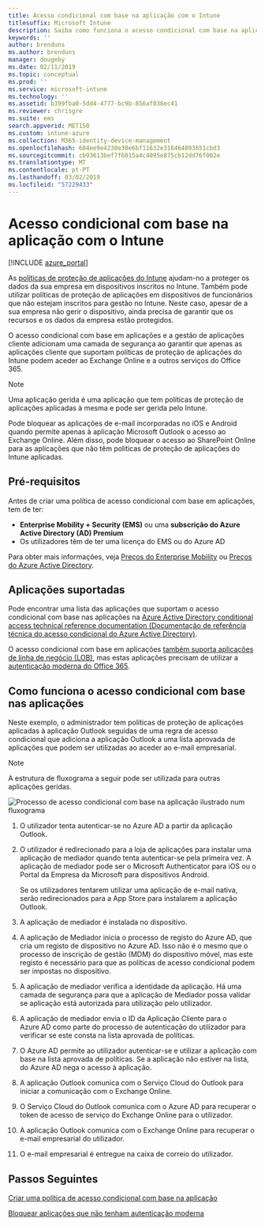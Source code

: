 ```yaml
---
title: Acesso condicional com base na aplicação com o Intune
titlesuffix: Microsoft Intune
description: Saiba como funciona o acesso condicional com base na aplicação com o Intune.
keywords: ''
author: brenduns
ms.author: brenduns
manager: dougeby
ms.date: 02/11/2019
ms.topic: conceptual
ms.prod: ''
ms.service: microsoft-intune
ms.technology: ''
ms.assetid: b399fba0-5dd4-4777-bc9b-856af038ec41
ms.reviewer: chrisgre
ms.suite: ems
search.appverid: MET150
ms.custom: intune-azure
ms.collection: M365-identity-device-management
ms.openlocfilehash: 684ee9e4230e30e6bf11632e316464893651cbd3
ms.sourcegitcommit: cb93613bef7f6015a4c4095e875cb12dd76f002e
ms.translationtype: MT
ms.contentlocale: pt-PT
ms.lasthandoff: 03/02/2019
ms.locfileid: "57229433"
---
```

# <a name="app-based-conditional-access-with-intune"></a>Acesso condicional com base na aplicação com o Intune

[!INCLUDE [azure_portal](./includes/azure_portal.md)]

As [políticas de proteção de aplicações do Intune](app-protection-policy.md) ajudam-no a proteger os dados da sua empresa em dispositivos inscritos no Intune. Também pode utilizar políticas de proteção de aplicações em dispositivos de funcionários que não estejam inscritos para gestão no Intune. Neste caso, apesar de a sua empresa não gerir o dispositivo, ainda precisa de garantir que os recursos e os dados da empresa estão protegidos.

O acesso condicional com base em aplicações e a gestão de aplicações cliente adicionam uma camada de segurança ao garantir que apenas as aplicações cliente que suportam políticas de proteção de aplicações do Intune podem aceder ao Exchange Online e a outros serviços do Office 365.

> [!NOTE]
> Uma aplicação gerida é uma aplicação que tem políticas de proteção de aplicações aplicadas à mesma e pode ser gerida pelo Intune.

Pode bloquear as aplicações de e-mail incorporadas no iOS e Android quando permite apenas à aplicação Microsoft Outlook o acesso ao Exchange Online. Além disso, pode bloquear o acesso ao SharePoint Online para as aplicações que não têm políticas de proteção de aplicações do Intune aplicadas.

## <a name="prerequisites"></a>Pré-requisitos
Antes de criar uma política de acesso condicional com base em aplicações, tem de ter:

- **Enterprise Mobility + Security (EMS)** ou uma **subscrição do Azure Active Directory (AD) Premium**
- Os utilizadores têm de ter uma licença do EMS ou do Azure AD

Para obter mais informações, veja [Preços do Enterprise Mobility](https://www.microsoft.com/cloud-platform/enterprise-mobility-pricing) ou [Preços do Azure Active Directory](https://azure.microsoft.com/pricing/details/active-directory/).

## <a name="supported-apps"></a>Aplicações suportadas

Pode encontrar uma lista das aplicações que suportam o acesso condicional com base nas aplicações na [Azure Active Directory conditional access technical reference documentation (Documentação de referência técnica do acesso condicional do Azure Active Directory)](https://docs.microsoft.com/azure/active-directory/active-directory-conditional-access-technical-reference).

O acesso condicional com base em aplicações [também suporta aplicações de linha de negócio (LOB)](app-modern-authentication-block.md), mas estas aplicações precisam de utilizar a [autenticação moderna do Office 365](https://support.office.com/article/Using-Office-365-modern-authentication-with-Office-clients-776c0036-66fd-41cb-8928-5495c0f9168a). 

## <a name="how-app-based-conditional-access-works"></a>Como funciona o acesso condicional com base nas aplicações

Neste exemplo, o administrador tem políticas de proteção de aplicações aplicadas à aplicação Outlook seguidas de uma regra de acesso condicional que adiciona a aplicação Outlook a uma lista aprovada de aplicações que podem ser utilizadas ao aceder ao e-mail empresarial.

> [!NOTE]
> A estrutura de fluxograma a seguir pode ser utilizada para outras aplicações geridas.

![Processo de acesso condicional com base na aplicação ilustrado num fluxograma](./media/ca-intune-common-ways-3.png)

1. O utilizador tenta autenticar-se no Azure AD a partir da aplicação Outlook.

2. O utilizador é redirecionado para a loja de aplicações para instalar uma aplicação de mediador quando tenta autenticar-se pela primeira vez. A aplicação de mediador pode ser o Microsoft Authenticator para iOS ou o Portal da Empresa da Microsoft para dispositivos Android.

   Se os utilizadores tentarem utilizar uma aplicação de e-mail nativa, serão redirecionados para a App Store para instalarem a aplicação Outlook.

3. A aplicação de mediador é instalada no dispositivo.

4. A aplicação de Mediador inicia o processo de registo do Azure AD, que cria um registo de dispositivo no Azure AD. Isso não é o mesmo que o processo de inscrição de gestão (MDM) do dispositivo móvel, mas este registo é necessário para que as políticas de acesso condicional podem ser impostas no dispositivo.

5. A aplicação de mediador verifica a identidade da aplicação. Há uma camada de segurança para que a aplicação de Mediador possa validar se aplicação está autorizada para utilização pelo utilizador.

6. A aplicação de mediador envia o ID da Aplicação Cliente para o Azure AD como parte do processo de autenticação do utilizador para verificar se este consta na lista aprovada de políticas.

7. O Azure AD permite ao utilizador autenticar-se e utilizar a aplicação com base na lista aprovada de políticas. Se a aplicação não estiver na lista, do Azure AD nega o acesso à aplicação.

8. A aplicação Outlook comunica com o Serviço Cloud do Outlook para iniciar a comunicação com o Exchange Online.

9. O Serviço Cloud do Outlook comunica com o Azure AD para recuperar o token de acesso de serviço do Exchange Online para o utilizador.

10. A aplicação Outlook comunica com o Exchange Online para recuperar o e-mail empresarial do utilizador.

11. O e-mail empresarial é entregue na caixa de correio do utilizador.

## <a name="next-steps"></a>Passos Seguintes
[Criar uma política de acesso condicional com base na aplicação](app-based-conditional-access-intune-create.md)

[Bloquear aplicações que não tenham autenticação moderna](app-modern-authentication-block.md)
